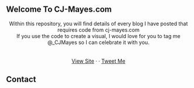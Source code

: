 <!-- PROJECT LOGO -->
<br />
<!-- remove these once I have a dark logo file
<div align="center">
  <a href="https://cjmayesblog.files.wordpress.com/2020/12/cropped-smallerfinal.png?w=768&h=769">
    <img src="https://cjmayesblog.files.wordpress.com/2020/12/cropped-smallerfinal.png?w=768&h=769" alt="Logo" width="300" height="300">
  </a>
  -->
  
<!-- ABOUT THE PROJECT -->
## Welcome To CJ-Mayes.com

  <p align="center">
    Within this repository, you will find details of every blog I have posted that requires code from cj-mayes.com
    <br />
    If you use the code to create a visual, I would love for you to tag me @_CJMayes so I can celebrate it with you.
    <br />
    <br />
    <br />
    <a href="https://cj-mayes.com/">View Site</a>
    ·
    ·
    <a href="https://twitter.com/_CJMayes">Tweet Me</a>
  </p>
</div>

<!-- CONTACT -->
## Contact

